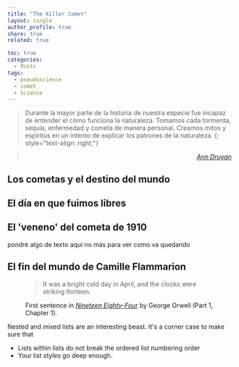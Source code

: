 ```yaml
---
title: "The Killer Comet"
layout: single
author_profile: true
share: true
related: true

toc: true
categories:
  - Posts
tags:
  - pseudoscience
  - comet
  - Science
---
```


> Durante la mayor parte de la historia de nuestra especie fue incapaz de entender el cómo funciona la naturaleza. Tomamos cada tormenta, sequía, enfermedad y cometa de manera personal. Creamos mitos y espíritus en un intento de explicar los patrones de la naturaleza.
{: style="text-align: right;"}

> <cite style="text-align: right; display: block;"><a href="https://www.brainyquote.com/quotes/ann_druyan_362159.html">Ann Druyan</a></cite>

## Los cometas y el destino del mundo

## El día en que fuimos libres

## El 'veneno' del cometa de 1910

pondré algo de texto aquí no más para ver como va quedando

## El fin del mundo de Camille Flammarion


<figure>
    <blockquote>
        <p>It was a bright cold day in April, and the clocks were striking thirteen.</p>
    </blockquote>
    <figcaption>First sentence in <cite><a href="http://www.george-orwell.org/1984/0.html">Nineteen Eighty-Four</a></cite> by George Orwell (Part 1, Chapter 1).</figcaption>
</figure>

Nested and mixed lists are an interesting beast. It's a corner case to make sure that

* Lists within lists do not break the ordered list numbering order
* Your list styles go deep enough.

